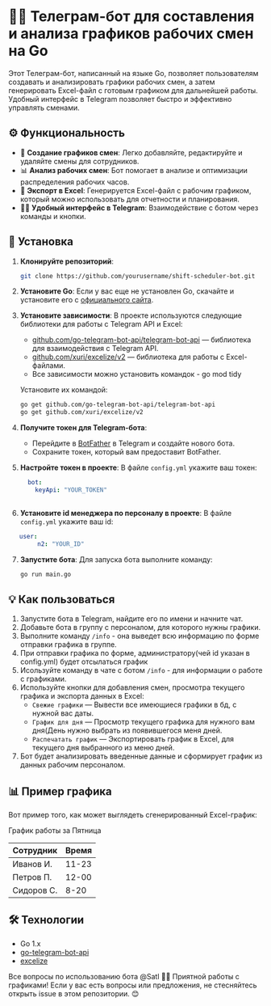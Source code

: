 # 🧑‍💼 Телеграм-бот для составления и анализа графиков рабочих смен на Go

Этот Телеграм-бот, написанный на языке Go, позволяет пользователям создавать и анализировать графики рабочих смен, а затем генерировать Excel-файл с готовым графиком для дальнейшей работы. Удобный интерфейс в Telegram позволяет быстро и эффективно управлять сменами.

## ⚙️ Функциональность

- 📅 **Создание графиков смен**: Легко добавляйте, редактируйте и удаляйте смены для сотрудников.
- 📊 **Анализ рабочих смен**: Бот помогает в анализе и оптимизации распределения рабочих часов.
- 💾 **Экспорт в Excel**: Генерируется Excel-файл с рабочим графиком, который можно использовать для отчетности и планирования.
- 🧑‍💻 **Удобный интерфейс в Telegram**: Взаимодействие с ботом через команды и кнопки.

## 🚀 Установка

1. **Клонируйте репозиторий**:
    ```bash
    git clone https://github.com/yourusername/shift-scheduler-bot.git
    ```

2. **Установите Go**:
    Если у вас еще не установлен Go, скачайте и установите его с [официального сайта](https://golang.org/dl/).

3. **Установите зависимости**:
    В проекте используются следующие библиотеки для работы с Telegram API и Excel:
    - [github.com/go-telegram-bot-api/telegram-bot-api](https://github.com/go-telegram-bot-api/telegram-bot-api) — библиотека для взаимодействия с Telegram API.
    - [github.com/xuri/excelize/v2](https://github.com/xuri/excelize) — библиотека для работы с Excel-файлами.
    - Все зависимости можно установить командок - go mod tidy
      

    Установите их командой:
    ```bash
    go get github.com/go-telegram-bot-api/telegram-bot-api
    go get github.com/xuri/excelize/v2
    ```

4. **Получите токен для Telegram-бота**:
    - Перейдите в [BotFather](https://core.telegram.org/bots#botfather) в Telegram и создайте нового бота.
    - Сохраните токен, который вам предоставит BotFather.

5. **Настройте токен в проекте**:
    В файле `config.yml` укажите ваш токен:
    ```config.yml
      bot:
        keyApi: "YOUR_TOKEN"
        
    ```

6. **Установите id менеджера по персоналу в проекте**:
   В файле `config.yml` укажите ваш id:
  ```config.yml
     user: 
          n2: "YOUR_ID"
  ```

7. **Запустите бота**:
    Для запуска бота выполните команду:
    ```bash
    go run main.go
    ```

## 💡 Как пользоваться

1. Запустите бота в Telegram, найдите его по имени и начните чат.
2. Добавьте бота в группу с персоналом, для которого нужны графики.
3. Выполните команду `/info` - она выведет всю информацию по форме отправки графика в группе.
4. При отправки графика по форме, администратору(чей id указан в config.yml) будет отсылаться график
5. Исользуйте команду в чате с ботом `/info` - для информации о работе с графиками.
6. Используйте кнопки для добавления смен, просмотра текущего графика и экспорта данных в Excel:
    - `Свежие графики` — Вывести все имеющиеся графики в бд, с нужной вас даты.
    - `График для дня` — Просмотр текущего графика для нужного вам дня(День нужно выбрать из появившегося меня дней.
    - `Распечатать график` — Экспортировать график в Excel, для текущего дня выбранного из меню дней.
7. Бот будет анализировать введенные данные и сформирует график из данных рабочим персоналом.

## 📊 Пример графика

Вот пример того, как может выглядеть сгенерированный Excel-график:

График работы за  Пятница

| Сотрудник  |    Время   | 
|------------|------------|
| Иванов И.  |    11-23   |
| Петров П.  |    12-00   | 
| Сидоров С. |    8-20    | 

## 🛠 Технологии

- Go 1.x
- [go-telegram-bot-api](https://github.com/go-telegram-bot-api/telegram-bot-api)
- [excelize](https://github.com/xuri/excelize)

Все вопросы по использованию бота @Satl 
👨‍💻 Приятной работы с графиками! Если у вас есть вопросы или предложения, не стесняйтесь открыть issue в этом репозитории. 😊
